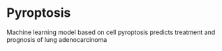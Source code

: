 # Pyroptosis
Machine learning model based on cell pyroptosis predicts treatment and prognosis of lung adenocarcinoma
